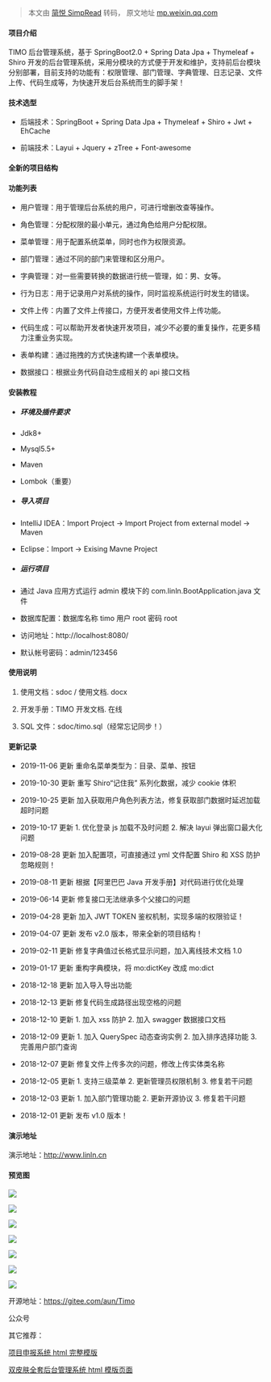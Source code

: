> 本文由 [简悦 SimpRead](http://ksria.com/simpread/) 转码， 原文地址 [mp.weixin.qq.com](https://mp.weixin.qq.com/s?__biz=MzI3MjE4MjIyOA==&mid=2651545558&idx=1&sn=5f3d1411fe9810ec3518561bf34dc431&chksm=f0c9816dc7be087bfe9e5c26914c24db24e3153f84520d4a7be0f7e45431c55d9f9078af4ac7&mpshare=1&scene=1&srcid=0608zYwySCKV4B0htMhXlW0Y&sharer_sharetime=1623131579445&sharer_shareid=7fece245937ac96f04f0fb8e1311fff1#rd)

#### 项目介绍

TIMO 后台管理系统，基于 SpringBoot2.0 + Spring Data Jpa + Thymeleaf + Shiro 开发的后台管理系统，采用分模块的方式便于开发和维护，支持前后台模块分别部署，目前支持的功能有：权限管理、部门管理、字典管理、日志记录、文件上传、代码生成等，为快速开发后台系统而生的脚手架！

#### 技术选型

*   后端技术：SpringBoot + Spring Data Jpa + Thymeleaf + Shiro + Jwt + EhCache
    
*   前端技术：Layui + Jquery + zTree + Font-awesome
    

#### 全新的项目结构

#### 功能列表

*   用户管理：用于管理后台系统的用户，可进行增删改查等操作。
    
*   角色管理：分配权限的最小单元，通过角色给用户分配权限。
    
*   菜单管理：用于配置系统菜单，同时也作为权限资源。
    
*   部门管理：通过不同的部门来管理和区分用户。
    
*   字典管理：对一些需要转换的数据进行统一管理，如：男、女等。
    
*   行为日志：用于记录用户对系统的操作，同时监视系统运行时发生的错误。
    
*   文件上传：内置了文件上传接口，方便开发者使用文件上传功能。
    
*   代码生成：可以帮助开发者快速开发项目，减少不必要的重复操作，花更多精力注重业务实现。
    
*   表单构建：通过拖拽的方式快速构建一个表单模块。
    
*   数据接口：根据业务代码自动生成相关的 api 接口文档
    

#### 安装教程

*   ##### 环境及插件要求
    

*   Jdk8+
    
*   Mysql5.5+
    
*   Maven
    
*   Lombok（重要）
    

*   ##### 导入项目
    

*   IntelliJ IDEA：Import Project -> Import Project from external model -> Maven
    
*   Eclipse：Import -> Exising Mavne Project
    

*   ##### 运行项目
    

*   通过 Java 应用方式运行 admin 模块下的 com.linln.BootApplication.java 文件
    
*   数据库配置：数据库名称 timo 用户 root 密码 root
    
*   访问地址：http://localhost:8080/
    
*   默认帐号密码：admin/123456
    

#### 使用说明

1.  使用文档：sdoc / 使用文档. docx
    
2.  开发手册：TIMO 开发文档. 在线
    
3.  SQL 文件：sdoc/timo.sql（经常忘记同步！）
    

#### 更新记录

*   2019-11-06 更新 重命名菜单类型为：目录、菜单、按钮
    
*   2019-10-30 更新 重写 Shiro“记住我” 系列化数据，减少 cookie 体积
    
*   2019-10-25 更新 加入获取用户角色列表方法，修复获取部门数据时延迟加载超时问题
    
*   2019-10-17 更新 1. 优化登录 js 加载不及时问题 2. 解决 layui 弹出窗口最大化问题
    
*   2019-08-28 更新 加入配置项，可直接通过 yml 文件配置 Shiro 和 XSS 防护忽略规则！
    
*   2019-08-11 更新 根据【阿里巴巴 Java 开发手册】对代码进行优化处理
    
*   2019-06-14 更新 修复接口无法继承多个父接口的问题
    
*   2019-04-28 更新 加入 JWT TOKEN 鉴权机制，实现多端的权限验证！
    
*   2019-04-07 更新 发布 v2.0 版本，带来全新的项目结构！
    
*   2019-02-11 更新 修复字典值过长格式显示问题，加入离线技术文档 1.0
    
*   2019-01-17 更新 重构字典模块，将 mo:dictKey 改成 mo:dict
    
*   2018-12-18 更新 加入导入导出功能
    
*   2018-12-13 更新 修复代码生成路径出现空格的问题
    
*   2018-12-10 更新 1. 加入 xss 防护 2. 加入 swagger 数据接口文档
    
*   2018-12-09 更新 1. 加入 QuerySpec 动态查询实例 2. 加入排序选择功能 3. 完善用户部门查询
    
*   2018-12-07 更新 修复文件上传多次的问题，修改上传实体类名称
    
*   2018-12-05 更新 1. 支持三级菜单 2. 更新管理员权限机制 3. 修复若干问题
    
*   2018-12-03 更新 1. 加入部门管理功能 2. 更新开源协议 3. 修复若干问题
    
*   2018-12-01 更新 发布 v1.0 版本！
    

#### 演示地址

演示地址：http://www.linln.cn

#### 预览图

![](https://mmbiz.qpic.cn/mmbiz_jpg/OND71iceJn3CKrvicun3U95e3JwByt6iaQViaiaibxoSl4EKiaic87pgWvbEWa6rWFRnVtRUicwu0Ribo6XRfeZQ6cpVVFDQ/640?wx_fmt=jpeg)

![](https://mmbiz.qpic.cn/mmbiz_jpg/OND71iceJn3CKrvicun3U95e3JwByt6iaQVrWCpVdlklib3ia6n3iaM28hsGYu8Xnoc1icyd6D3axibnJY7iaOlOQKes2Gg/640?wx_fmt=jpeg)

![](https://mmbiz.qpic.cn/mmbiz_jpg/OND71iceJn3CKrvicun3U95e3JwByt6iaQVKWkPDK2m45Tco6SictryaWRvOjhrzWefJ1T8uo7nBqe9YicjNlZ5C0Bg/640?wx_fmt=jpeg)

![](https://mmbiz.qpic.cn/mmbiz_jpg/OND71iceJn3CKrvicun3U95e3JwByt6iaQVR0Idnic4lewTPofebSwX7eWVk2CRU7LosPmeGC75q1n2sgT2yfNX8Vg/640?wx_fmt=jpeg)

![](https://mmbiz.qpic.cn/mmbiz_jpg/OND71iceJn3CKrvicun3U95e3JwByt6iaQVbr4HYx7ickKNBShMYSUYcGB1f9WtURtjia7ASlmTyf9TKficbpcf12PBQ/640?wx_fmt=jpeg)

![](https://mmbiz.qpic.cn/mmbiz_jpg/OND71iceJn3CKrvicun3U95e3JwByt6iaQV7zibWBR0g0IicibjNbYBT0Yia1ZtDExZN8rtbouyiaUvQ6vtOicaKC6iaPDQQ/640?wx_fmt=jpeg)

![](https://mmbiz.qpic.cn/mmbiz_jpg/OND71iceJn3CKrvicun3U95e3JwByt6iaQVQerZaGOXXbAQaRNVgMPCnvN1hYb0mV738k1RTWRT65NopAJl57ly4w/640?wx_fmt=jpeg)

开源地址：https://gitee.com/aun/Timo

公众号

其它推荐：  

[项目申报系统 html 完整模版](http://mp.weixin.qq.com/s?__biz=MzI3MjE4MjIyOA==&mid=2651545539&idx=1&sn=0a57264ad9a2372fe0f1df32fbcbf50c&chksm=f0c98178c7be086ef4d37b3b90fe18fc5239c14c5ed28fe4f4315c6ff48fe11db7d6b5591eda&scene=21#wechat_redirect)  

[双皮肤全套后台管理系统 html 模版页面](http://mp.weixin.qq.com/s?__biz=MzI3MjE4MjIyOA==&mid=2651545515&idx=1&sn=014498a1a2ec59eef9962d055b9077fe&chksm=f0c98110c7be0806fe781fb29055595670f3fc57378167f868a286599017f48edab89b552082&scene=21#wechat_redirect)